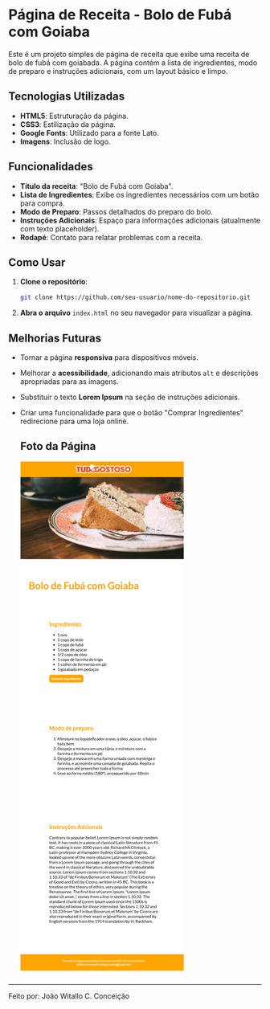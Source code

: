 # Página de Receita - Bolo de Fubá com Goiaba

Este é um projeto simples de página de receita que exibe uma receita de bolo de fubá com goiabada. A página contém a lista de ingredientes, modo de preparo e instruções adicionais, com um layout básico e limpo.

## Tecnologias Utilizadas

- **HTML5**: Estruturação da página.
- **CSS3**: Estilização da página.
- **Google Fonts**: Utilizado para a fonte Lato.
- **Imagens**: Inclusão de logo.

## Funcionalidades

- **Título da receita**: "Bolo de Fubá com Goiaba".
- **Lista de Ingredientes**: Exibe os ingredientes necessários com um botão para compra.
- **Modo de Preparo**: Passos detalhados do preparo do bolo.
- **Instruções Adicionais**: Espaço para informações adicionais (atualmente com texto placeholder).
- **Rodapé**: Contato para relatar problemas com a receita.

## Como Usar

1. **Clone o repositório**:
    ```bash
    git clone https://github.com/seu-usuario/nome-do-repositorio.git
    ```
2. **Abra o arquivo** `index.html` no seu navegador para visualizar a página.

## Melhorias Futuras

- Tornar a página **responsiva** para dispositivos móveis.
- Melhorar a **acessibilidade**, adicionando mais atributos `alt` e descrições apropriadas para as imagens.
- Substituir o texto **Lorem Ipsum** na seção de instruções adicionais.
- Criar uma funcionalidade para que o botão "Comprar Ingredientes" redirecione para uma loja online.

  ## Foto da Página
  <img src="/imagens/PaginaDeReceita.png">

---

Feito por: João Witallo C. Conceição

